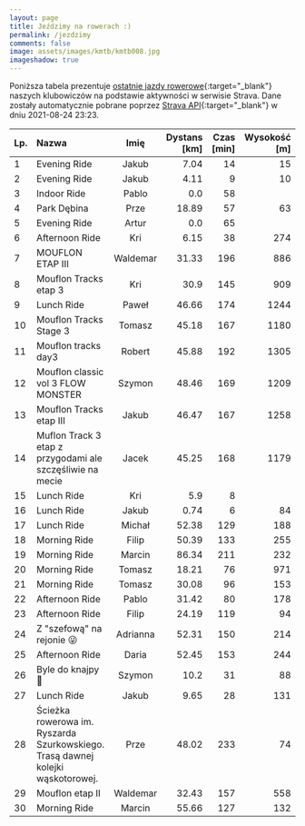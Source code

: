 ```yaml
---
layout: page
title: Jeździmy na rowerach :)
permalink: /jezdzimy
comments: false
image: assets/images/kmtb/kmtb008.jpg
imageshadow: true
---
```


Poniższa tabela prezentuje [ostatnie jazdy rowerowe](https://www.strava.com/clubs/336381){:target="_blank"} naszych klubowiczów na podstawie aktywności w serwisie Strava. Dane zostały automatycznie pobrane poprzez [Strava API](https://developers.strava.com/docs/reference/#api-Clubs-getClubActivitiesById){:target="_blank"} w dniu 2021-08-24 23:23.

Lp. | Nazwa | Imię | Dystans [km] | Czas [min] | Wysokość [m]
:--- | :--- | :---: | ---: | ---: | ---:
1|Evening Ride|Jakub|7.04|14|15
2|Evening Ride|Jakub|4.11|9|10
3|Indoor Ride|Pablo|0.0|58|
4|Park Dębina |Prze|18.89|57|63
5|Evening Ride|Artur|0.0|65|
6|Afternoon Ride|Kri|6.15|38|274
7|MOUFLON ETAP III|Waldemar|31.33|196|886
8|Mouflon Tracks etap 3|Kri|30.9|145|909
9|Lunch Ride |Paweł|46.66|174|1244
10|Mouflon Tracks Stage 3|Tomasz|45.18|167|1180
11|Mouflon tracks day3|Robert|45.88|192|1305
12|Mouflon classic vol 3 FLOW MONSTER|Szymon|48.46|169|1209
13|Mouflon Tracks etap III|Jakub|46.47|167|1258
14|Muflon Track 3 etap z przygodami ale szczęśliwie na mecie|Jacek|45.25|168|1179
15|Lunch Ride|Kri|5.9|8|
16|Lunch Ride|Jakub|0.74|6|84
17|Lunch Ride|Michał|52.38|129|188
18|Morning Ride|Filip|50.39|133|255
19|Morning Ride|Marcin|86.34|211|232
20|Morning Ride|Tomasz|18.21|76|971
21|Morning Ride|Tomasz|30.08|96|153
22|Afternoon Ride|Pablo|31.42|80|178
23|Afternoon Ride|Filip|24.19|119|94
24|Z "szefową" na rejonie 😜|Adrianna|52.31|150|214
25|Afternoon Ride|Daria|52.45|153|244
26|Byle do knajpy 🤣|Szymon|10.2|31|88
27|Lunch Ride|Jakub|9.65|28|131
28|Ścieżka rowerowa im. Ryszarda Szurkowskiego. Trasą dawnej kolejki wąskotorowej. |Prze|48.02|233|74
29|Mouflon etap II|Waldemar|32.43|157|558
30|Morning Ride|Marcin|55.66|127|132
